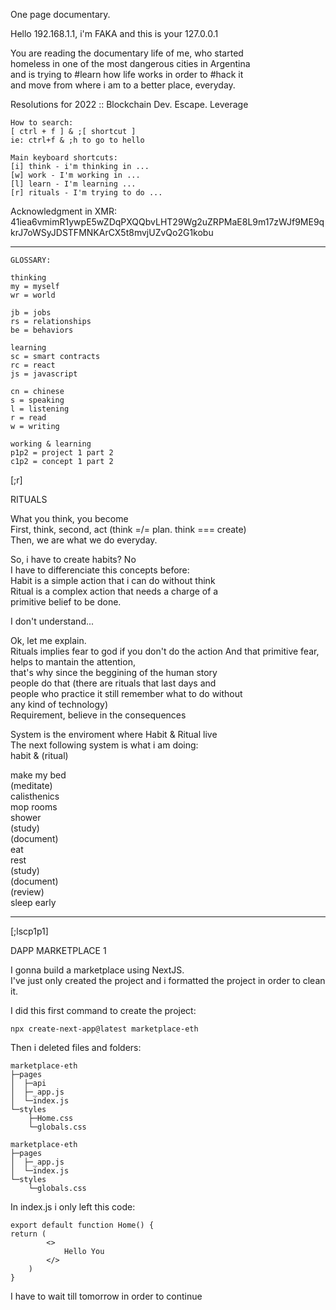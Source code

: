One page documentary.  
    
Hello 192.168.1.1, i'm FAKA and this is your 127.0.0.1  

You are reading the documentary life of me, who started  
homeless in one of the most dangerous cities in Argentina  
and is trying to #learn how life works in order to #hack it  
and move from where i am to a better place, everyday.  
  
Resolutions for 2022 :: Blockchain Dev. Escape. Leverage  

    How to search:  
    [ ctrl + f ] & ;[ shortcut ]  
    ie: ctrl+f & ;h to go to hello  
    
    Main keyboard shortcuts:  
    [i] think - i'm thinking in ...  
    [w] work - I'm working in ...
    [l] learn - I'm learning ...
    [r] rituals - I'm trying to do ...

Acknowledgment in XMR:  
41iea6vmimR1ywpE5wZDqPXQQbvLHT29Wg2uZRPMaE8L9m17zWJf9ME9qkrJ7oWSyJDSTFMNKArCX5t8mvjUZvQo2G1kobu  

  ---  

    GLOSSARY:  
    
    thinking
    my = myself
    wr = world  

    jb = jobs
    rs = relationships
    be = behaviors

    learning
    sc = smart contracts  
    rc = react
    js = javascript  

    cn = chinese  
    s = speaking  
    l = listening  
    r = read  
    w = writing  

    working & learning
    p1p2 = project 1 part 2 
    c1p2 = concept 1 part 2  
      
[;r]  

RITUALS  

What you think, you become  
First, think, second, act (think =/= plan. think === create)  
Then, we are what we do everyday.  

So, i have to create habits? No  
I have to differenciate this concepts before:  
Habit is a simple action that i can do without think  
Ritual is a complex action that needs a charge of a  
primitive belief to be done.  

I don't understand...  

Ok, let me explain.  
Rituals implies fear to god if you don't do the action
And that primitive fear, helps to mantain the attention,  
that's why since the beggining of the human story  
people do that (there are rituals that last days and  
people who practice it still remember what to do without  
any kind of technology)  
Requirement, believe in the consequences  

System is the enviroment where Habit & Ritual live  
The next following system is what i am doing:  
habit & (ritual)  

make my bed  
(meditate)  
calisthenics  
mop rooms  
shower  
(study)  
(document)  
eat  
rest  
(study)  
(document)  
(review)  
sleep early  

---

[;lscp1p1]  

DAPP MARKETPLACE 1  
  
I gonna build a marketplace using NextJS.  
I've just only created the project and i
formatted the project in order to clean it.
  
I did this first command to create the project:  
  
    npx create-next-app@latest marketplace-eth
    
Then i deleted files and folders:  

    marketplace-eth
    ├─pages
    │  ├─api
    │  ├─_app.js
    │  └─index.js
    └─styles
        ├─Home.css
        └─globals.css

    marketplace-eth
    ├─pages
    │  ├─_app.js
    │  └─index.js
    └─styles
        └─globals.css

In index.js i only left this code:

    export default function Home() {
    return (
            <>
                Hello You
            </>
        )
    }

I have to wait till tomorrow in order to continue 
